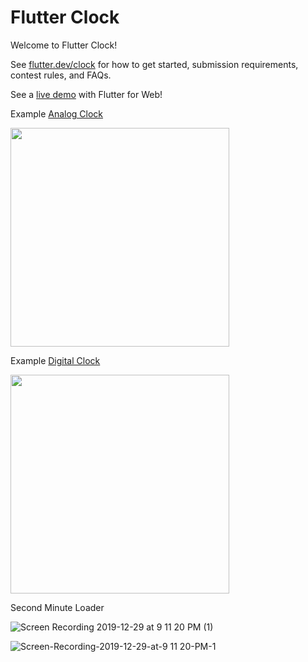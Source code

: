 # Flutter Clock

Welcome to Flutter Clock!

See [flutter.dev/clock](https://flutter.dev/clock) for how to get started, submission requirements, contest rules, and FAQs.

See a [live demo](https://maryx.github.io/flutter_clock) with Flutter for Web!

Example [Analog Clock](analog_clock)

<img src='analog_clock/analog.gif' width='350'>

Example [Digital Clock](digital_clock)

<img src='digital_clock/digital.gif' width='350'>

Second Minute Loader

![Screen Recording 2019-12-29 at 9 11 20 PM (1)](https://user-images.githubusercontent.com/29640816/71561206-872acc00-2a84-11ea-8a92-96c1cc8b7d2b.jpeg)

![Screen-Recording-2019-12-29-at-9 11 20-PM-_1_](https://user-images.githubusercontent.com/29640816/71561429-7596f380-2a87-11ea-8678-9627233235b0.gif)

